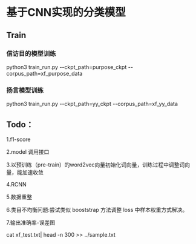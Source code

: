# 基于CNN实现的分类模型

## Train
### 信访目的模型训练

python3 train_run.py --ckpt_path=purpose_ckpt --corpus_path=xf_purpose_data

### 扬言模型训练

python3 train_run.py --ckpt_path=yy_ckpt --corpus_path=xf_yy_data


## Todo：
1.f1-score

2.model 调用接口

3.以预训练（pre-train）的word2vec向量初始化词向量，训练过程中调整词向量，能加速收敛

4.RCNN

5.数据重整

6.类目不均衡问题:尝试类似 booststrap 方法调整 loss 中样本权重方式解决。

7.输出准确率-误差图

cat xf_test.txt| head -n 300 >> ../sample.txt
